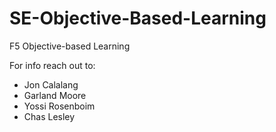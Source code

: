 # SE-Objective-Based-Learning
F5 Objective-based Learning



For info reach out to:
 - Jon Calalang
 - Garland Moore
 - Yossi Rosenboim
 - Chas Lesley